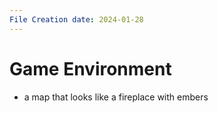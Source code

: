 ```yaml
---
File Creation date: 2024-01-28
---
```

# Game Environment 
- a map that looks like a fireplace with embers